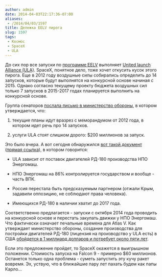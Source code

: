 ```yaml
---
author: admin
date: 2014-04-03T22:17:36-07:00
aliases:
 - /2014/04/03/1597
title: Дележка EELV пирога
slug: 1597
tags:
 - Космос
 - SpaceX
 - ULA
---
```


До сих пор все запуски по [программе EELV](http://en.wikipedia.org/wiki/Evolved_Expendable_Launch_Vehicle) выполняет [United launch Alliance (ULA)](http://www.ulalaunch.com/site/default.shtml). SpaceX, понятное дело, тоже хочет откусить кусок этого пирога. Еще в 2012 году воздушные силы собирались определить до 14 запусков, которые будут выполнятся на конкурсной основе начиная с 2015. Однако согласно текущему проекту бюджета воздушных сил только 7 запусков в 2015-2017 годах планируется выполнить на конкурсной основе.

<!--more-->

Группа сенаторов [послала письмо в министерство обороны](http://www.feinstein.senate.gov/public/index.cfm/press-releases?ID=9e2e8ba6-b6a9-4d3a-9a45-b2199b84e22b), в котором утверждается, что:

  1. текущие планы идут вразрез с меморандумом от 2012 года, в котором идет речь про 14 запусков.

  2. услуги ULA стоят слишком дорого: $200 миллионов за запуск.

Это было вчера. А вот сегодня обнаружился [вот такой документ](http://www.americaspace.com/?p=56744) ([прямая ссылка](http://americaspace.com/internal_docs/spacex_docs/responsible_sourcing_of_rocket_engines.pdf)), в котором говорится:

  * ULA зависит от поставок двигателей РД-180 производства НПО Энергомаш.

  * НПО Энергомаш на 86% контролируется государством и вообще - часть ВПК.

  * Россия перестала быть предсказуемым партнером (отжали Крым, задавили оппозицию, не соблюдают права человека).

  * Имеющихся РД-180 в наличии хватит до 2017 года.

Соответственно предлагается - запуски с октября 2014 года проводить на конкурсной основе и перестать закупать движки у НПО Энергомаш. Что фактически означает печальные времена для Atlas V. Как утверждает министерство обороны, создание производства для постройки двигателей РД-180 (лицензия на производство у ULA есть) в США [обойдется в 1 миллиард долларов и потребует около пяти лет](http://www.aviationweek.com/Article.aspx?id=/article-xml/AW_03_24_2014_p28-673866.xml).

Если это предложение пройдет, то SpaceX окажется в выигрышном положении. Стоимость запуска на Falcon 9 - примерно $60 миллионов. Останется только одна проблема - суметь запустить эту кучу ракет вовремя. Эх, уствую, что в ближайшие пару лет пахать будем как папы Карло...
